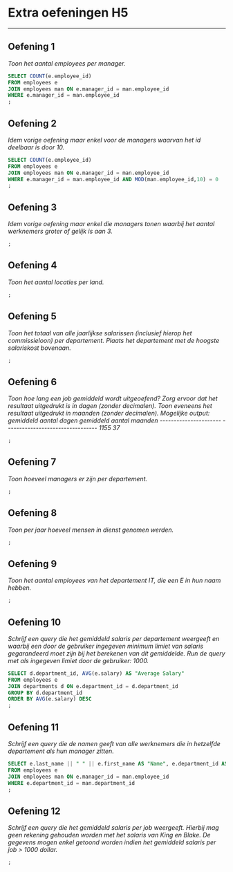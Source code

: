# Extra oefeningen H5

--------------------------------------------------------------------------------

## Oefening 1
*Toon het aantal employees per manager.*
```sql
SELECT COUNT(e.employee_id)
FROM employees e
JOIN employees man ON e.manager_id = man.employee_id
WHERE e.manager_id = man.employee_id
;
```

## Oefening 2
*Idem vorige oefening maar enkel voor de managers waarvan het id deelbaar is door 10.*
```sql
SELECT COUNT(e.employee_id)
FROM employees e
JOIN employees man ON e.manager_id = man.employee_id
WHERE e.manager_id = man.employee_id AND MOD(man.employee_id,10) = 0
;
```

## Oefening 3
*Idem vorige oefening maar enkel die managers tonen waarbij het aantal werknemers groter of gelijk is aan 3.*
```sql
;
```

## Oefening 4
*Toon het aantal locaties per land.*
```sql
;
```

## Oefening 5
*Toon het totaal van alle jaarlijkse salarissen (inclusief hierop het commissieloon) per departement. Plaats het departement met de hoogste salariskost bovenaan.*
```sql
;
```
## Oefening 6
*Toon hoe lang een job gemiddeld wordt uitgeoefend? Zorg ervoor dat het resultaat uitgedrukt is in dagen (zonder decimalen). Toon eveneens het resultaat uitgedrukt in maanden (zonder decimalen). Mogelijke output: gemiddeld aantal dagen gemiddeld aantal maanden ---------------------- --------------------------------- 1155 37*
```sql
;
```

## Oefening 7
*Toon hoeveel managers er zijn per departement.*
```sql
;
```

## Oefening 8
*Toon per jaar hoeveel mensen in dienst genomen werden.*
```sql
;
```

## Oefening 9
*Toon het aantal employees van het departement IT, die een E in hun naam hebben.*
```sql
;
```

## Oefening 10
*Schrijf een query die het gemiddeld salaris per departement weergeeft en waarbij een door de gebruiker ingegeven minimum limiet van salaris gegarandeerd moet zijn bij het berekenen van dit gemiddelde. Run de query met als ingegeven limiet door de gebruiker: 1000.*
```sql
SELECT d.department_id, AVG(e.salary) AS "Average Salary"
FROM employees e
JOIN departments d ON e.department_id = d.department_id
GROUP BY d.department_id
ORDER BY AVG(e.salary) DESC
;
```

## Oefening 11
*Schrijf een query die de namen geeft van alle werknemers die in hetzelfde departement als hun manager zitten.*
```sql
SELECT e.last_name || " " || e.first_name AS "Name", e.department_id AS "Employee department_id", man.employee_id AS "Manager employee_id", man.department_id AS "Manager department_id"
FROM employees e
JOIN employees man ON e.manager_id = man.employee_id
WHERE e.department_id = man.department_id
;
```

## Oefening 12
*Schrijf een query die het gemiddeld salaris per job weergeeft. Hierbij mag geen rekening gehouden worden met het salaris van King en Blake. De gegevens mogen enkel getoond worden indien het gemiddeld salaris per job > 1000 dollar.*
```sql
;
```
